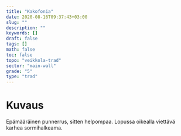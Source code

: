 ```yaml
---
title: "Kakofonia"
date: 2020-08-16T09:37:43+03:00
slug: ""
description: ""
keywords: []
draft: false
tags: []
math: false
toc: false
topo: "veikkola-trad"
sector: "main-wall"
grade: "5"
type: "trad"
---
```


# Kuvaus

Epämääräinen punnerrus, sitten helpompaa. Lopussa oikealla viettävä karhea sormihalkeama.